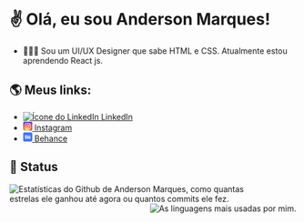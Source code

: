 # ✌️ Olá, eu sou Anderson Marques!

- 👨🏽‍💻 Sou um UI/UX Designer que sabe HTML e CSS. Atualmente estou aprendendo React js.


## 🌎 Meus links:

- <a href="https://www.linkedin.com/in/andersonmarquesoli/" target="_blank" rel="noreferrer noopener">
    <img src="https://cdn.jsdelivr.net/gh/devicons/devicon/icons/linkedin/linkedin-original.svg" alt="Ícone do LinkedIn" style="width: 16px; height: 16px" /> 
    LinkedIn
  </a>

- <a href="https://www.instagram.com/andersonmarquesoli/" target="_blank" rel="noreferrer noopener">
    <img src="https://raw.githubusercontent.com/edent/SuperTinyIcons/master/images/svg/instagram.svg" alt="Ícone do Instagram" style="width: 16px; height: 16px" />
    Instagram
  </a>
  
 - <a href="https://www.behance.net/marquesoli" target="_blank" rel="noreferrer noopener">
    <img src="https://raw.githubusercontent.com/edent/SuperTinyIcons/master/images/svg/behance.svg" alt="Ícone do Behance" style="width: 16px; height: 16px" />
    Behance
  </a>

## 🔴 Status

<img align="left" src="https://github-readme-stats.vercel.app/api?username=marquesoli&theme=swift&show_icons=true" alt="Estatísticas do Github de Anderson Marques, como quantas estrelas ele ganhou até agora ou quantos commits ele fez." style="width: 420px;"/>
    
<a href="https://github.com/marquesoli/github-readme-stats" target="_blank" rel="noreferrer noopener">
  <img align="right" src="https://github-readme-stats.vercel.app/api/top-langs/?username=poveii&layout=compact&theme=swift" alt="As linguagens mais usadas por mim." />
</a>

